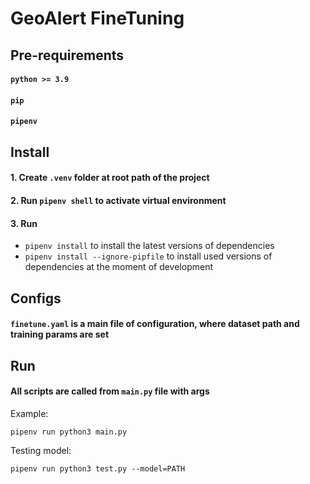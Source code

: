 # GeoAlert FineTuning

## Pre-requirements
#### `python >= 3.9`
#### `pip`
#### `pipenv`

## Install

#### 1. Create `.venv` folder at root path of the project
#### 2. Run `pipenv shell` to activate virtual environment
#### 3. Run 
- `pipenv install` to install the latest versions of dependencies
- `pipenv install --ignore-pipfile` to install used versions of dependencies at the moment of development

## Configs
#### `finetune.yaml` is a main file of configuration, where dataset path and training params are set

## Run
#### All scripts are called from `main.py` file with args

Example:
```
pipenv run python3 main.py
```

Testing model:
```
pipenv run python3 test.py --model=PATH
```
